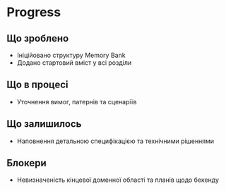 # Progress

## Що зроблено
- Ініційовано структуру Memory Bank
- Додано стартовий вміст у всі розділи

## Що в процесі
- Уточнення вимог, патернів та сценаріїв

## Що залишилось
- Наповнення детальною специфікацією та технічними рішеннями

## Блокери
- Невизначеність кінцевої доменної області та планів щодо бекенду
